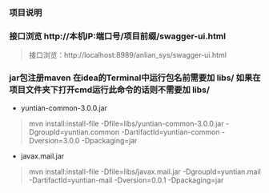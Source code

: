 ### 项目说明
### 接口浏览 http://本机IP:端口号/项目前缀/swagger-ui.html
> 接口浏览：http://localhost:8989/anlian_sys/swagger-ui.html




### jar包注册maven 在idea的Terminal中运行包名前需要加 libs/ 如果在项目文件夹下打开cmd运行此命令的话则不需要加 libs/

- yuntian-common-3.0.0.jar
> mvn install:install-file -Dfile=libs/yuntian-common-3.0.0.jar -DgroupId=yuntian.common -DartifactId=yuntian-common -Dversion=3.0.0 -Dpackaging=jar

- javax.mail.jar
> mvn install:install-file -Dfile=libs/javax.mail.jar -DgroupId=yuntian.mail -DartifactId=yuntian-mail -Dversion=0.0.1 -Dpackaging=jar